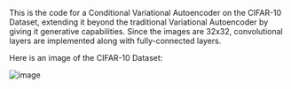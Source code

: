 This is the code for a Conditional Variational Autoencoder on the CIFAR-10 Dataset, extending it beyond the traditional Variational Autoencoder by giving it generative capabilities. Since the images are 32x32, convolutional layers are implemented along with fully-connected layers.

Here is an image of the CIFAR-10 Dataset:

![image](https://user-images.githubusercontent.com/99061771/229417098-055afdca-2bb9-4234-bdaa-f7862b5c63bd.png)

